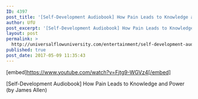 ```yaml
---
ID: 4397
post_title: '[Self-Development Audiobook] How Pain Leads to Knowledge and Power (by James Allen)'
author: UfU
post_excerpt: '[Self-Development Audiobook] How Pain Leads to Knowledge and Power (by James Allen)'
layout: post
permalink: >
  http://universalflowuniversity.com/entertainment/self-development-audiobook-how-pain-leads-to-knowledge-and-power-by-james-allen/
published: true
post_date: 2017-05-09 11:35:43
---
```

[embed]https://www.youtube.com/watch?v=Fjtg9-WGVz4[/embed]<br>
<p>[Self-Development Audiobook] How Pain Leads to Knowledge and Power (by James Allen)</p>